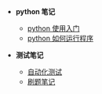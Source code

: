 * **python 笔记**

  * [python 使用入门](god/testnode/python使用入门.md)
  * [python 如何运行程序](god/testnode/python如何运行程序.md)
* **测试笔记**
  * [自动化测试](god/testnode/automated_testing.md)
  * [刷题笔记](god/testing)
